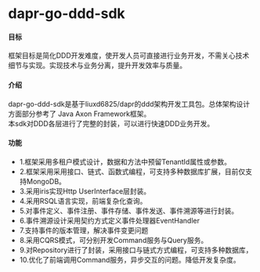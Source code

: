 # dapr-go-ddd-sdk

#### 目标
框架目标是简化DDD开发难度，使开发人员可直接进行业务开发，不需关心技术细节与实现。实现技术与业务分离，提升开发效率与质量。


#### 介绍
dapr-go-ddd-sdk是基于liuxd6825/dapr的ddd架构开发工具包。总体架构设计方面部分参考了 Java Axon Framework框架。\
本sdk对DDD各层进行了完整的封装，可以进行快速DDD业务开发。

#### 功能
- 1.框架采用多租户模式设计，数据和方法中预留TenantId属性或参数。
- 2.框架采用采用接口、链式、函数式编程，可支持多种数据库扩展，目前仅支持MongoDB。
- 3.采用iris实现Http UserInterface层封装。
- 4.采用RSQL语言实现，前端复杂化查询。
- 5.对事件定义、事件注册、事件存储、事件发送、事件溯源等进行封装。
- 6.事件溯源设计采用契约方式定义事件处理器EventHandler
- 7.支持事件的版本管理，解决事件变更问题
- 8.采用CQRS模式，可分别开发Command服务与Query服务。
- 9.对Repository进行了封装，采用接口与链式方式编程，可支持多种数据库，
- 10.优化了前端调用Command服务，异步交互的问题。降低开发复杂度。
